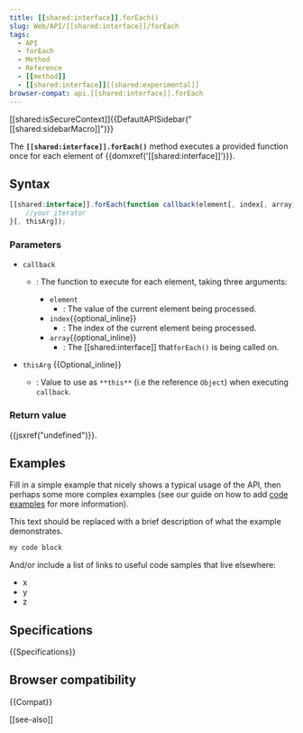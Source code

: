 ```yaml
---
title: [[shared:interface]].forEach()
slug: Web/API/[[shared:interface]]/forEach
tags:
  - API
  - forEach
  - Method
  - Reference
  - [[method]]
  - [[shared:interface]][[shared:experimental]]
browser-compat: api.[[shared:interface]].forEach
---
```

[[shared:isSecureContext]]{{DefaultAPISidebar("[[shared:sidebarMacro]]")}}

The **`[[shared:interface]].forEach()`** method executes a provided function once for each element of {{domxref('[[shared:interface]]')}}.

## Syntax

```js
[[shared:interface]].forEach(function callback(element[, index[, array]]) {
    //your iterator
}[, thisArg]);
```

### Parameters

- `callback`
  - : The function to execute for each element, taking three arguments:

    - `element`
      - : The value of the current element being processed.
    - `index`{{optional_inline}}
      - : The index of the current element being processed.
    - `array`{{optional_inline}}
      - : The [[shared:interface]] that`forEach()` is being called on.

- `thisArg` {{Optional_inline}}
  - : Value to use as `**this**` (i.e the reference `Object`) when executing `callback`.

### Return value

{{jsxref("undefined")}}.

## Examples

Fill in a simple example that nicely shows a typical usage of the API, then perhaps some more complex examples (see our guide on how to add [code examples](/en-US/docs/MDN/Contribute/Structures/Code_examples) for more information).

This text should be replaced with a brief description of what the example demonstrates.

```js
my code block
```

And/or include a list of links to useful code samples that live elsewhere:

*   x
*   y
*   z

## Specifications

{{Specifications}}

## Browser compatibility

{{Compat}}

[[see-also]]